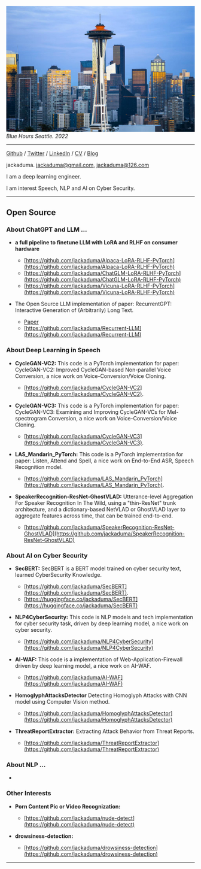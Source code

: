 ![](images/cover_4.jpeg)
*Blue Hours Seattle. 2022*

---


[Github](https://github.com/jackaduma) / [Twitter](https://twitter.com/jackaduma) / [LinkedIn]() / [CV](cv.pdf) / [Blog]()

jackaduma. jackaduma@gmail.com, jackaduma@126.com

I am a deep learning engineer.

I am interest Speech, NLP and AI on Cyber Security.


-----

## **Open Source**

### **About ChatGPT and LLM ...**

* **a full pipeline to finetune LLM with LoRA and RLHF on consumer hardware**
  * [https://github.com/jackaduma/Alpaca-LoRA-RLHF-PyTorch](https://github.com/jackaduma/Alpaca-LoRA-RLHF-PyTorch)
  * [https://github.com/jackaduma/ChatGLM-LoRA-RLHF-PyTorch](https://github.com/jackaduma/ChatGLM-LoRA-RLHF-PyTorch)
  * [https://github.com/jackaduma/Vicuna-LoRA-RLHF-PyTorch](https://github.com/jackaduma/Vicuna-LoRA-RLHF-PyTorch)

* The Open Source LLM implementation of paper: RecurrentGPT: Interactive Generation of (Arbitrarily) Long Text. 
  * [Paper](https://arxiv.org/pdf/2305.13304v1.pdf)
  * [https://github.com/jackaduma/Recurrent-LLM](https://github.com/jackaduma/Recurrent-LLM)

### **About Deep Learning in Speech**

* **CycleGAN-VC2:** This code is a PyTorch implementation for paper: CycleGAN-VC2: Improved CycleGAN-based Non-parallel Voice Conversion, a nice work on Voice-Conversion/Voice Cloning.
  * [https://github.com/jackaduma/CycleGAN-VC2](https://github.com/jackaduma/CycleGAN-VC2).

* **CycleGAN-VC3:** This code is a PyTorch implementation for paper: CycleGAN-VC3: Examining and Improving CycleGAN-VCs for Mel-spectrogram Conversion, a nice work on Voice-Conversion/Voice Cloning.
  * [https://github.com/jackaduma/CycleGAN-VC3](https://github.com/jackaduma/CycleGAN-VC3). 

* **LAS_Mandarin_PyTorch:** This code is a PyTorch implementation for paper: Listen, Attend and Spell, a nice work on End-to-End ASR, Speech Recognition model.
  * [https://github.com/jackaduma/LAS_Mandarin_PyTorch](https://github.com/jackaduma/LAS_Mandarin_PyTorch). 
* **SpeakerRecognition-ResNet-GhostVLAD:** Utterance-level Aggregation For Speaker Recognition In The Wild, using a "thin-ResNet" trunk architecture, and a dictionary-based NetVLAD or GhostVLAD layer to aggregate features across time, that can be trained end-to-end. 
  * [https://github.com/jackaduma/SpeakerRecognition-ResNet-GhostVLAD](https://github.com/jackaduma/SpeakerRecognition-ResNet-GhostVLAD)

### **About AI on Cyber Security**

* **SecBERT:** SecBERT is a BERT model trained on cyber security text, learned CyberSecurity Knowledge.
  * [https://github.com/jackaduma/SecBERT](https://github.com/jackaduma/SecBERT). 
  * [https://huggingface.co/jackaduma/SecBERT](https://huggingface.co/jackaduma/SecBERT)

* **NLP4CyberSecurity:** This code is NLP models and tech implementation for cyber security task, driven by deep learning model, a nice work on cyber security.
  * [https://github.com/jackaduma/NLP4CyberSecurity](https://github.com/jackaduma/NLP4CyberSecurity)

* **AI-WAF:** This code is a implementation of Web-Application-Firewall driven by deep learning model, a nice work on AI-WAF.
  * [https://github.com/jackaduma/AI-WAF](https://github.com/jackaduma/AI-WAF)

* **HomoglyphAttacksDetector** Detecting Homoglyph Attacks with CNN model using Computer Vision method. 
  * [https://github.com/jackaduma/HomoglyphAttacksDetector](https://github.com/jackaduma/HomoglyphAttacksDetector)

* **ThreatReportExtractor:** Extracting Attack Behavior from Threat Reports. 
  * [https://github.com/jackaduma/ThreatReportExtractor](https://github.com/jackaduma/ThreatReportExtractor)

### **About NLP ...**

* []()

### **Other Interests**

* **Porn Content Pic or Video Recognization:** 
  * [https://github.com/jackaduma/nude-detect](https://github.com/jackaduma/nude-detect)

* **drowsiness-detection:** 
  * [https://github.com/jackaduma/drowsiness-detection](https://github.com/jackaduma/drowsiness-detection)


-----
